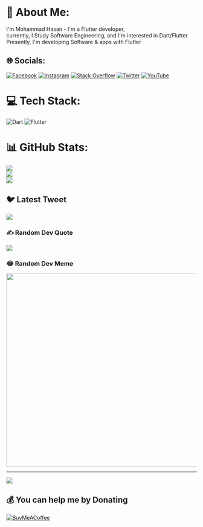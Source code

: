 # 💫 About Me:
I'm Mohammad Hasan - I'm a Flutter developer, <br>currently, I Study Software Engineering, and I'm interested in Dart/Flutter<br>Presently, I'm developing Software & apps with Flutter


## 🌐 Socials:
[![Facebook](https://img.shields.io/badge/Facebook-%231877F2.svg?logo=Facebook&logoColor=white)](https://facebook.com/mohammad.mehrnia.585) [![Instagram](https://img.shields.io/badge/Instagram-%23E4405F.svg?logo=Instagram&logoColor=white)](https://instagram.com/mohammad___ha3an) [![Stack Overflow](https://img.shields.io/badge/-Stackoverflow-FE7A16?logo=stack-overflow&logoColor=white)](https://stackoverflow.com/users/dark-smile) [![Twitter](https://img.shields.io/badge/Twitter-%231DA1F2.svg?logo=Twitter&logoColor=white)](https://twitter.com/MoHaMMD_HaSan1) [![YouTube](https://img.shields.io/badge/YouTube-%23FF0000.svg?logo=YouTube&logoColor=white)](https://youtube.com/@mohammad.hmehrnia.3380) 

# 💻 Tech Stack:
![Dart](https://img.shields.io/badge/dart-%230175C2.svg?style=for-the-badge&logo=dart&logoColor=white) ![Flutter](https://img.shields.io/badge/Flutter-%2302569B.svg?style=for-the-badge&logo=Flutter&logoColor=white)
# 📊 GitHub Stats:
![](https://github-readme-stats.vercel.app/api?username=Mohammad3122&theme=great-gatsby&hide_border=true&include_all_commits=true&count_private=false)<br/>
![](https://github-readme-streak-stats.herokuapp.com/?user=Mohammad3122&theme=great-gatsby&hide_border=true)<br/>
![](https://github-readme-stats.vercel.app/api/top-langs/?username=Mohammad3122&theme=great-gatsby&hide_border=true&include_all_commits=true&count_private=false&layout=compact)

## 🐦 Latest Tweet
[![](https://gtce.itsvg.in/api?username=MoHaMMD_HaSan1)](https://github.com/VishwaGauravIn/github-twitter-card-embed)

### ✍️ Random Dev Quote
![](https://quotes-github-readme.vercel.app/api?type=horizontal&theme=gruvbox)

### 😂 Random Dev Meme
<img src="https://rm.up.railway.app/" width="512px"/>

---
[![](https://visitcount.itsvg.in/api?id=Mohammad3122&icon=5&color=2)](https://visitcount.itsvg.in)

  ## 💰 You can help me by Donating
  [![BuyMeACoffee](https://img.shields.io/badge/Buy%20Me%20a%20Coffee-ffdd00?style=for-the-badge&logo=buy-me-a-coffee&logoColor=black)](https://buymeacoffee.com/Mohammadha3an) 

  
<!-- Proudly created with GPRM ( https://gprm.itsvg.in ) -->
